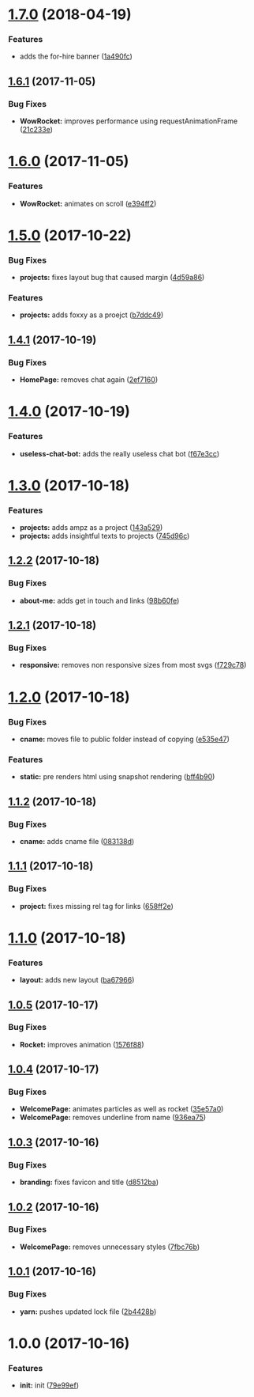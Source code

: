 <a name="1.7.0"></a>
# [1.7.0](https://github.com/aimed/norocketlab/compare/v1.6.1...v1.7.0) (2018-04-19)


### Features

* adds the for-hire banner ([1a490fc](https://github.com/aimed/norocketlab/commit/1a490fc))



<a name="1.6.1"></a>
## [1.6.1](https://github.com/aimed/norocketlab/compare/v1.6.0...v1.6.1) (2017-11-05)


### Bug Fixes

* **WowRocket:** improves performance using requestAnimationFrame ([21c233e](https://github.com/aimed/norocketlab/commit/21c233e))



<a name="1.6.0"></a>
# [1.6.0](https://github.com/aimed/norocketlab/compare/v1.5.0...v1.6.0) (2017-11-05)


### Features

* **WowRocket:** animates on scroll ([e394ff2](https://github.com/aimed/norocketlab/commit/e394ff2))



<a name="1.5.0"></a>
# [1.5.0](https://github.com/aimed/norocketlab/compare/v1.4.1...v1.5.0) (2017-10-22)


### Bug Fixes

* **projects:** fixes layout bug that caused margin ([4d59a86](https://github.com/aimed/norocketlab/commit/4d59a86))


### Features

* **projects:** adds foxxy as a proejct ([b7ddc49](https://github.com/aimed/norocketlab/commit/b7ddc49))



<a name="1.4.1"></a>
## [1.4.1](https://github.com/aimed/norocketlab/compare/v1.4.0...v1.4.1) (2017-10-19)


### Bug Fixes

* **HomePage:** removes chat again ([2ef7160](https://github.com/aimed/norocketlab/commit/2ef7160))



<a name="1.4.0"></a>
# [1.4.0](https://github.com/aimed/norocketlab/compare/v1.3.0...v1.4.0) (2017-10-19)


### Features

* **useless-chat-bot:** adds the really useless chat bot ([f67e3cc](https://github.com/aimed/norocketlab/commit/f67e3cc))



<a name="1.3.0"></a>
# [1.3.0](https://github.com/aimed/norocketlab/compare/v1.2.2...v1.3.0) (2017-10-18)


### Features

* **projects:** adds ampz as a project ([143a529](https://github.com/aimed/norocketlab/commit/143a529))
* **projects:** adds insightful texts to projects ([745d96c](https://github.com/aimed/norocketlab/commit/745d96c))



<a name="1.2.2"></a>
## [1.2.2](https://github.com/aimed/norocketlab/compare/v1.2.1...v1.2.2) (2017-10-18)


### Bug Fixes

* **about-me:** adds get in touch and links ([98b60fe](https://github.com/aimed/norocketlab/commit/98b60fe))



<a name="1.2.1"></a>
## [1.2.1](https://github.com/aimed/norocketlab/compare/v1.2.0...v1.2.1) (2017-10-18)


### Bug Fixes

* **responsive:** removes non responsive sizes from most svgs ([f729c78](https://github.com/aimed/norocketlab/commit/f729c78))



<a name="1.2.0"></a>
# [1.2.0](https://github.com/aimed/norocketlab/compare/v1.1.2...v1.2.0) (2017-10-18)


### Bug Fixes

* **cname:** moves file to public folder instead of copying ([e535e47](https://github.com/aimed/norocketlab/commit/e535e47))


### Features

* **static:** pre renders html using snapshot rendering ([bff4b90](https://github.com/aimed/norocketlab/commit/bff4b90))



<a name="1.1.2"></a>
## [1.1.2](https://github.com/aimed/norocketlab/compare/v1.1.1...v1.1.2) (2017-10-18)


### Bug Fixes

* **cname:** adds cname file ([083138d](https://github.com/aimed/norocketlab/commit/083138d))



<a name="1.1.1"></a>
## [1.1.1](https://github.com/aimed/norocketlab/compare/v1.1.0...v1.1.1) (2017-10-18)


### Bug Fixes

* **project:** fixes missing rel tag for links ([658ff2e](https://github.com/aimed/norocketlab/commit/658ff2e))



<a name="1.1.0"></a>
# [1.1.0](https://github.com/aimed/norocketlab/compare/v1.0.5...v1.1.0) (2017-10-18)


### Features

* **layout:** adds new layout ([ba67966](https://github.com/aimed/norocketlab/commit/ba67966))



<a name="1.0.5"></a>
## [1.0.5](https://github.com/aimed/norocketlab/compare/v1.0.4...v1.0.5) (2017-10-17)


### Bug Fixes

* **Rocket:** improves animation ([1576f88](https://github.com/aimed/norocketlab/commit/1576f88))



<a name="1.0.4"></a>
## [1.0.4](https://github.com/aimed/norocketlab/compare/v1.0.3...v1.0.4) (2017-10-17)


### Bug Fixes

* **WelcomePage:** animates particles as well as rocket ([35e57a0](https://github.com/aimed/norocketlab/commit/35e57a0))
* **WelcomePage:** removes underline from name ([936ea75](https://github.com/aimed/norocketlab/commit/936ea75))



<a name="1.0.3"></a>
## [1.0.3](https://github.com/aimed/norocketlab/compare/v1.0.2...v1.0.3) (2017-10-16)


### Bug Fixes

* **branding:** fixes favicon and title ([d8512ba](https://github.com/aimed/norocketlab/commit/d8512ba))



<a name="1.0.2"></a>
## [1.0.2](https://github.com/aimed/norocketlab/compare/v1.0.1...v1.0.2) (2017-10-16)


### Bug Fixes

* **WelcomePage:** removes unnecessary styles ([7fbc76b](https://github.com/aimed/norocketlab/commit/7fbc76b))



<a name="1.0.1"></a>
## [1.0.1](https://github.com/aimed/norocketlab/compare/v1.0.0...v1.0.1) (2017-10-16)


### Bug Fixes

* **yarn:** pushes updated lock file ([2b4428b](https://github.com/aimed/norocketlab/commit/2b4428b))



<a name="1.0.0"></a>
# 1.0.0 (2017-10-16)


### Features

* **init:** init ([79e99ef](https://github.com/aimed/norocketlab/commit/79e99ef))



